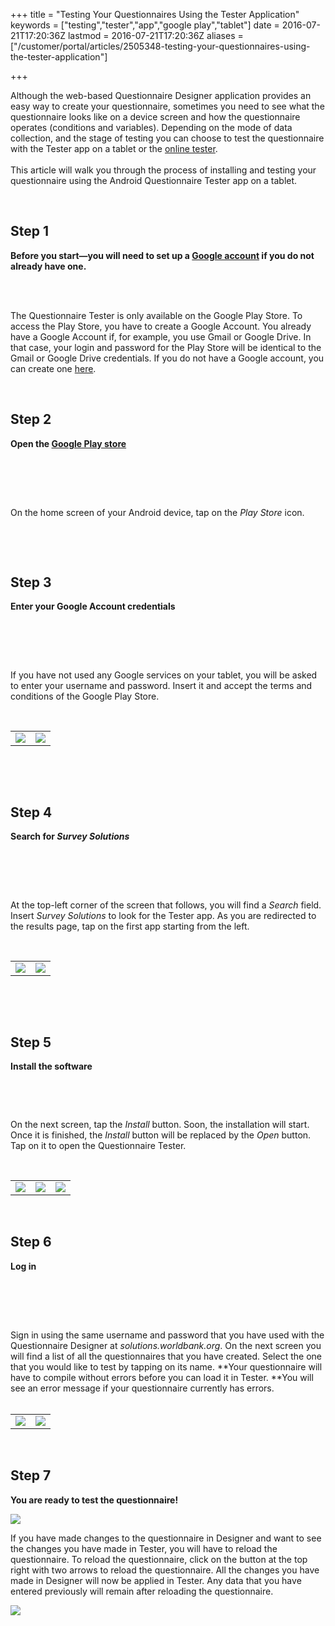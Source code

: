 +++
title = "Testing Your Questionnaires Using the Tester Application"
keywords = ["testing","tester","app","google play","tablet"]
date = 2016-07-21T17:20:36Z
lastmod = 2016-07-21T17:20:36Z
aliases = ["/customer/portal/articles/2505348-testing-your-questionnaires-using-the-tester-application"]

+++

Although the web-based Questionnaire Designer application provides an
easy way to create your questionnaire, sometimes you need to see what
the questionnaire looks like on a device screen and how the
questionnaire operates (conditions and variables). Depending on the mode
of data collection, and the stage of testing you can choose to test the
questionnaire with the Tester app on a tablet or the [online
tester](/questionnaire-designer/testing-your-questionnaire-with-the-online-tester).    
   
This article will walk you through the process of installing and testing
your questionnaire using the Android Questionnaire Tester app on a
tablet. 

  
 

Step 1
------

  
**Before you start—you will need to set up a [Google
account](https://accounts.google.com/signup) if you do not already have
one.**  
 

 

The Questionnaire Tester is only available on the Google Play Store. To
access the Play Store, you have to create a Google Account. You already
have a Google Account if, for example, you use Gmail or Google Drive. In
that case, your login and password for the Play Store will be identical
to the Gmail or Google Drive credentials. If you do not have a Google
account, you can create one [here](https://accounts.google.com/signup).

 

Step 2
------

  
**Open the [Google Play store](https://play.google.com/store)**  
 

 

 

On the home screen of your Android device, tap on the *Play
Store* icon.  
  
 

 

Step 3
------

  
**Enter your Google Account credentials**  
 

 

 

If you have not used any Google services on your tablet, you will be
asked to enter your username and password. Insert it and accept the
terms and conditions of the Google Play Store.  
  
  
 

<table>
<tbody>
<tr class="odd">
<td><img src="images/661352.png" /></td>
<td><img src="images/661353.png" /></td>
</tr>
</tbody>
</table>

  
 

 

Step 4
------

  
**Search for *Survey Solutions***

 

 

   
At the top-left corner of the screen that follows, you will find a
*Search* field. Insert *Survey Solutions* to look for the Tester app. As
you are redirected to the results page, tap on the first app starting
from the left.  
  
  
 

<table>
<tbody>
<tr class="odd">
<td><img src="images/661355.png" /></td>
<td><img src="images/661357.png" /></td>
</tr>
</tbody>
</table>

  
  
 

 

Step 5
------

  
**Install the software**

 

 

  
On the next screen, tap the *Install* button. Soon, the installation
will start. Once it is finished, the *Install* button will be replaced
by the *Open* button. Tap on it to open the Questionnaire Tester.

  
 

<table>
<tbody>
<tr class="odd">
<td><img src="images/661362.png" /></td>
<td><img src="images/661366.png" /></td>
<td><img src="images/661365.png" /></td>
</tr>
</tbody>
</table>

  
 

Step 6
------

  
**Log in**  
 

 

 

Sign in using the same username and password that you have used with the
Questionnaire Designer at *solutions.worldbank.org*. On the next screen
you will find a list of all the questionnaires that you have created.
Select the one that you would like to test by tapping on its name.
**Your questionnaire will have to compile without errors before you can
load it in Tester. **You will see an error message if your questionnaire
currently has errors.  
 

<table>
<tbody>
<tr class="odd">
<td><img src="images/661367.png" /></td>
<td><img src="images/661368.png" /></td>
</tr>
</tbody>
</table>

  
 

Step 7
------

  
**You are ready to test the questionnaire!**  
  
  
![](images/661369.png)

  
If you have made changes to the questionnaire in Designer and want to
see the changes you have made in Tester, you will have to reload the
questionnaire. To reload the questionnaire, click on the button at the
top right with two arrows to reload the questionnaire. All the changes
you have made in Designer will now be applied in Tester. Any data that
you have entered previously will remain after reloading the
questionnaire.  
  
![](images/795433.png)
